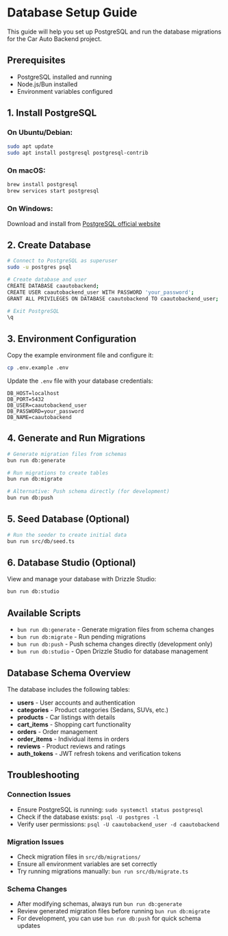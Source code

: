 # Database Setup Guide

This guide will help you set up PostgreSQL and run the database migrations for the Car Auto Backend project.

## Prerequisites

- PostgreSQL installed and running
- Node.js/Bun installed
- Environment variables configured

## 1. Install PostgreSQL

### On Ubuntu/Debian:
```bash
sudo apt update
sudo apt install postgresql postgresql-contrib
```

### On macOS:
```bash
brew install postgresql
brew services start postgresql
```

### On Windows:
Download and install from [PostgreSQL official website](https://www.postgresql.org/download/windows/)

## 2. Create Database

```bash
# Connect to PostgreSQL as superuser
sudo -u postgres psql

# Create database and user
CREATE DATABASE caautobackend;
CREATE USER caautobackend_user WITH PASSWORD 'your_password';
GRANT ALL PRIVILEGES ON DATABASE caautobackend TO caautobackend_user;

# Exit PostgreSQL
\q
```

## 3. Environment Configuration

Copy the example environment file and configure it:

```bash
cp .env.example .env
```

Update the `.env` file with your database credentials:

```env
DB_HOST=localhost
DB_PORT=5432
DB_USER=caautobackend_user
DB_PASSWORD=your_password
DB_NAME=caautobackend
```

## 4. Generate and Run Migrations

```bash
# Generate migration files from schemas
bun run db:generate

# Run migrations to create tables
bun run db:migrate

# Alternative: Push schema directly (for development)
bun run db:push
```

## 5. Seed Database (Optional)

```bash
# Run the seeder to create initial data
bun run src/db/seed.ts
```

## 6. Database Studio (Optional)

View and manage your database with Drizzle Studio:

```bash
bun run db:studio
```

## Available Scripts

- `bun run db:generate` - Generate migration files from schema changes
- `bun run db:migrate` - Run pending migrations
- `bun run db:push` - Push schema changes directly (development only)
- `bun run db:studio` - Open Drizzle Studio for database management

## Database Schema Overview

The database includes the following tables:

- **users** - User accounts and authentication
- **categories** - Product categories (Sedans, SUVs, etc.)
- **products** - Car listings with details
- **cart_items** - Shopping cart functionality
- **orders** - Order management
- **order_items** - Individual items in orders
- **reviews** - Product reviews and ratings
- **auth_tokens** - JWT refresh tokens and verification tokens

## Troubleshooting

### Connection Issues
- Ensure PostgreSQL is running: `sudo systemctl status postgresql`
- Check if the database exists: `psql -U postgres -l`
- Verify user permissions: `psql -U caautobackend_user -d caautobackend`

### Migration Issues
- Check migration files in `src/db/migrations/`
- Ensure all environment variables are set correctly
- Try running migrations manually: `bun run src/db/migrate.ts`

### Schema Changes
- After modifying schemas, always run `bun run db:generate`
- Review generated migration files before running `bun run db:migrate`
- For development, you can use `bun run db:push` for quick schema updates
